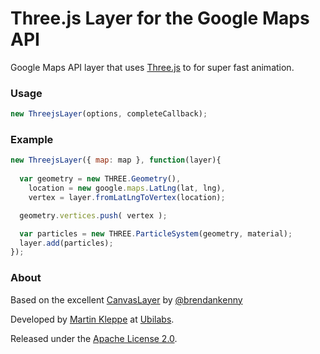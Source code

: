 # Three.js Layer for the Google Maps API

Google Maps API layer that uses [Three.js](http://mrdoob.github.com/three.js/) to for super fast animation.

### Usage

```js
new ThreejsLayer(options, completeCallback);
```

### Example


```js
new ThreejsLayer({ map: map }, function(layer){
  
  var geometry = new THREE.Geometry(),
    location = new google.maps.LatLng(lat, lng),
    vertex = layer.fromLatLngToVertex(location);

  geometry.vertices.push( vertex );

  var particles = new THREE.ParticleSystem(geometry, material);
  layer.add(particles);
});

```

### About

Based on the excellent [CanvasLayer](https://google-maps-utility-library-v3.googlecode.com/svn/trunk/canvaslayer/docs/reference.html) by [@brendankenny](https://github.com/brendankenny)

Developed by [Martin Kleppe](https://plus.google.com/103747379090421872359/) at [Ubilabs](http://www.ubilabs.net). 

Released under the [Apache License 2.0](http://www.apache.org/licenses/LICENSE-2.0).
